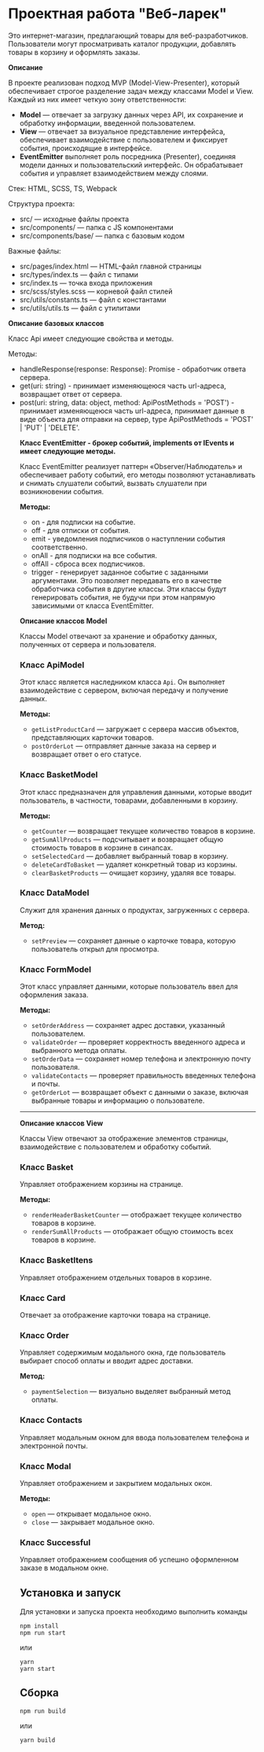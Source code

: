 # Проектная работа "Веб-ларек"

Это интернет-магазин, предлагающий товары для веб-разработчиков. Пользователи могут просматривать каталог продукции, добавлять товары в корзину и оформлять заказы.  

**Описание**  

В проекте реализован подход MVP (Model-View-Presenter), который обеспечивает строгое разделение задач между классами Model и View. Каждый из них имеет четкую зону ответственности:  

- **Model** — отвечает за загрузку данных через API, их сохранение и обработку информации, введенной пользователем.  
- **View** — отвечает за визуальное представление интерфейса, обеспечивает взаимодействие с пользователем и фиксирует события, происходящие в интерфейсе.  
- **EventEmitter** выполняет роль посредника (Presenter), соединяя модели данных и пользовательский интерфейс. Он обрабатывает события и управляет взаимодействием между слоями.  

Стек: HTML, SCSS, TS, Webpack

Структура проекта:
- src/ — исходные файлы проекта
- src/components/ — папка с JS компонентами
- src/components/base/ — папка с базовым кодом

Важные файлы:
- src/pages/index.html — HTML-файл главной страницы
- src/types/index.ts — файл с типами
- src/index.ts — точка входа приложения
- src/scss/styles.scss — корневой файл стилей
- src/utils/constants.ts — файл с константами
- src/utils/utils.ts — файл с утилитами

**Описание базовых классов**

Класс Api имеет следующие свойства и методы.

Методы:

- handleResponse(response: Response): Promise<object> - обработчик ответа сервера.
- get(uri: string) - принимает изменяющеюся часть url-адреса, возвращает ответ от сервера.
- post(uri: string, data: object, method: ApiPostMethods = 'POST') - принимает изменяющеюся часть url-адреса, принимает данные в виде объекта для отправки на сервер, type ApiPostMethods = 'POST' | 'PUT' | 'DELETE'.


**Класс EventEmitter - брокер событий, implements от IEvents и имеет следующие методы.**

Класс EventEmitter реализует паттерн «Observer/Наблюдатель» и обеспечивает работу событий, его методы позволяют устанавливать и снимать слушатели событий, вызвать слушатели при возникновении события.

**Методы:**

- on - для подписки на событие.
- off - для отписки от события.
- emit - уведомления подписчиков о наступлении события соответственно.
- onAll - для подписки на все события.
- offAll - сброса всех подписчиков.
- trigger - генерирует заданное событие с заданными аргументами. Это позволяет передавать его в качестве обработчика события в другие классы. Эти классы будут генерировать события, не будучи при этом напрямую зависимыми от класса EventEmitter.


**Описание классов Model**  

Классы Model отвечают за хранение и обработку данных, полученных от сервера и пользователя.  

### **Класс ApiModel**  
Этот класс является наследником класса `Api`. Он выполняет взаимодействие с сервером, включая передачу и получение данных.  

**Методы:**  
- `getListProductCard` — загружает с сервера массив объектов, представляющих карточки товаров.  
- `postOrderLot` — отправляет данные заказа на сервер и возвращает ответ о его статусе.  

### **Класс BasketModel**  
Этот класс предназначен для управления данными, которые вводит пользователь, в частности, товарами, добавленными в корзину.  

**Методы:**  
- `getCounter` — возвращает текущее количество товаров в корзине.  
- `getSumAllProducts` — подсчитывает и возвращает общую стоимость товаров в корзине в синапсах.  
- `setSelectedCard` — добавляет выбранный товар в корзину.  
- `deleteCardToBasket` — удаляет конкретный товар из корзины.  
- `clearBasketProducts` — очищает корзину, удаляя все товары.  

### **Класс DataModel**  
Служит для хранения данных о продуктах, загруженных с сервера.  

**Метод:**  
- `setPreview` — сохраняет данные о карточке товара, которую пользователь открыл для просмотра.  

### **Класс FormModel**  
Этот класс управляет данными, которые пользователь ввел для оформления заказа.  

**Методы:**  
- `setOrderAddress` — сохраняет адрес доставки, указанный пользователем.  
- `validateOrder` — проверяет корректность введенного адреса и выбранного метода оплаты.  
- `setOrderData` — сохраняет номер телефона и электронную почту пользователя.  
- `validateContacts` — проверяет правильность введенных телефона и почты.  
- `getOrderLot` — возвращает объект с данными о заказе, включая выбранные товары и информацию о пользователе.  

---

**Описание классов View**  

Классы View отвечают за отображение элементов страницы, взаимодействие с пользователем и обработку событий.  

### **Класс Basket**  
Управляет отображением корзины на странице.  

**Методы:**  
- `renderHeaderBasketCounter` — отображает текущее количество товаров в корзине.  
- `renderSumAllProducts` — отображает общую стоимость всех товаров в корзине.  

### **Класс BasketItens**  
Управляет отображением отдельных товаров в корзине.   

### **Класс Card**  
Отвечает за отображение карточки товара на странице.  


### **Класс Order**  
Управляет содержимым модального окна, где пользователь выбирает способ оплаты и вводит адрес доставки.  

**Метод:**  
- `paymentSelection` — визуально выделяет выбранный метод оплаты.  

### **Класс Contacts**  
Управляет модальным окном для ввода пользователем телефона и электронной почты.  

### **Класс Modal**  
Управляет отображением и закрытием модальных окон.  

**Методы:**  
- `open` — открывает модальное окно.  
- `close` — закрывает модальное окно.  

### **Класс Successful**  
Управляет отображением сообщения об успешно оформленном заказе в модальном окне.



## Установка и запуск
Для установки и запуска проекта необходимо выполнить команды

```
npm install
npm run start
```

или

```
yarn
yarn start
```
## Сборка

```
npm run build
```

или

```
yarn build
```
